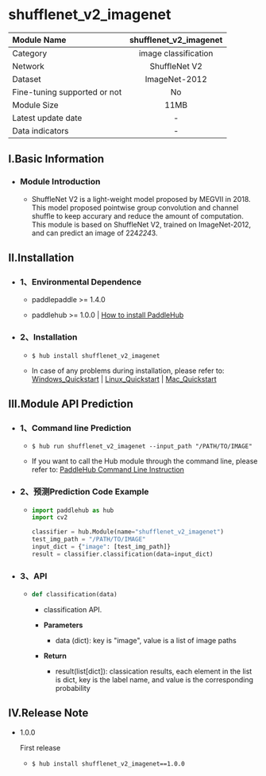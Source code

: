 # shufflenet_v2_imagenet

|Module Name|shufflenet_v2_imagenet|
| :--- | :---: |
|Category|image classification|
|Network|ShuffleNet V2|
|Dataset|ImageNet-2012|
|Fine-tuning supported or not|No|
|Module Size|11MB|
|Latest update date|-|
|Data indicators|-|


## I.Basic Information



- ### Module Introduction

  - ShuffleNet V2 is a light-weight model proposed by MEGVII in 2018. This model proposed pointwise group convolution and channel shuffle to keep accurary and reduce the amount of computation. This module is based on ShuffleNet V2, trained on ImageNet-2012, and can predict an image of 224*224*3.

## II.Installation

- ### 1、Environmental Dependence  

  - paddlepaddle >= 1.4.0  

  - paddlehub >= 1.0.0  | [How to install PaddleHub]()


- ### 2、Installation

  - ```shell
    $ hub install shufflenet_v2_imagenet
    ```
  - In case of any problems during installation, please refer to: [Windows_Quickstart]() | [Linux_Quickstart]() | [Mac_Quickstart]()

## III.Module API Prediction

- ### 1、Command line Prediction

  - ```shell
    $ hub run shufflenet_v2_imagenet --input_path "/PATH/TO/IMAGE"
    ```
  - If you want to call the Hub module through the command line, please refer to: [PaddleHub Command Line Instruction](../../../../docs/docs_ch/tutorial/cmd_usage.rst)

- ### 2、预测Prediction Code Example

  - ```python
    import paddlehub as hub
    import cv2

    classifier = hub.Module(name="shufflenet_v2_imagenet")
    test_img_path = "/PATH/TO/IMAGE"
    input_dict = {"image": [test_img_path]}
    result = classifier.classification(data=input_dict)
    ```

- ### 3、API

  - ```python
    def classification(data)
    ```
    - classification API.
    - **Parameters**
      - data (dict): key is "image", value is a list of image paths

    - **Return**
      - result(list[dict]): classication results, each element in the list is dict, key is the label name, and value is the corresponding probability





## IV.Release Note

* 1.0.0

  First release

  - ```shell
    $ hub install shufflenet_v2_imagenet==1.0.0
    ```
